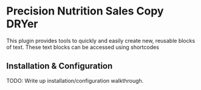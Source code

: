 Precision Nutrition Sales Copy DRYer
====================================

This plugin provides tools to quickly and easily create new, reusable blocks 
of text. These text blocks can be accessed using shortcodes

## Installation & Configuration

TODO: Write up installation/configuration walkthrough.

